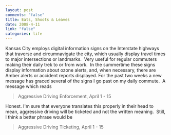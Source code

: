 ```yaml
--- 
layout: post
comments: "false"
title: Eats, Shoots & Leaves
date: 2008-4-11
link: "false"
categories: life
---
```

Kansas City employs digital information signs on the Interstate highways that traverse and circumnavigate the city, which usually display travel times to major intersections or landmarks.  Very useful for regular commuters making their daily trek to or from work.  In the summertime these signs display information about ozone alerts, and, when necessary, there are Amber alerts or accident reports displayed.  For the past two weeks a new message has graced several of the signs I go past on my daily commute.  A message which reads
<blockquote>Aggressive Driving Enforcement, April 1 - 15</blockquote>
Honest.  I'm sure that everyone translates this properly in their head to mean, aggressive driving will be ticketed and not the written meaning.  Still, I think a better phrase would be
<blockquote>Aggressive Driving Ticketing, April 1 - 15</blockquote>
 
